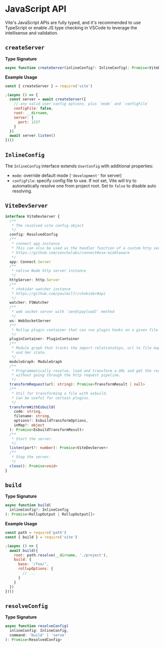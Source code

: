 # JavaScript API

Vite's JavaScript APIs are fully typed, and it's recommended to use TypeScript or enable JS type checking in VSCode to leverage the intellisense and validation.

## `createServer`

**Type Signature**

```ts
async function createServer(inlineConfig?: InlineConfig): Promise<ViteDevServer>
```

**Example Usage**

```js
const { createServer } = require('vite')

;(async () => {
  const server = await createServer({
    // any valid user config options, plus `mode` and `configFile`
    configFile: false,
    root: __dirname,
    server: {
      port: 1337
    }
  })
  await server.listen()
})()
```

## `InlineConfig`

The `InlineConfig` interface extends `UserConfig` with additional properties:

- `mode`: override default mode (`'development'` for server)
- `configFile`: specify config file to use. If not set, Vite will try to automatically resolve one from project root. Set to `false` to disable auto resolving.

## `ViteDevServer`

```ts
interface ViteDevServer {
  /**
   * The resolved vite config object
   */
  config: ResolvedConfig
  /**
   * connect app instance
   * This can also be used as the handler function of a custom http server
   * https://github.com/senchalabs/connect#use-middleware
   */
  app: Connect.Server
  /**
   * native Node http server instance
   */
  httpServer: http.Server
  /**
   * chokidar watcher instance
   * https://github.com/paulmillr/chokidar#api
   */
  watcher: FSWatcher
  /**
   * web socket server with `send(payload)` method
   */
  ws: WebSocketServer
  /**
   * Rollup plugin container that can run plugin hooks on a given file
   */
  pluginContainer: PluginContainer
  /**
   * Module graph that tracks the import relationships, url to file mapping
   * and hmr state.
   */
  moduleGraph: ModuleGraph
  /**
   * Programmatically resolve, load and transform a URL and get the result
   * without going through the http request pipeline.
   */
  transformRequest(url: string): Promise<TransformResult | null>
  /**
   * Util for transforming a file with esbuild.
   * Can be useful for certain plugins.
   */
  transformWithEsbuild(
    code: string,
    filename: string,
    options?: EsbuildTransformOptions,
    inMap?: object
  ): Promise<EsbuildTransformResult>
  /**
   * Start the server.
   */
  listen(port?: number): Promise<ViteDevServer>
  /**
   * Stop the server.
   */
  close(): Promise<void>
}
```

## `build`

**Type Signature**

```ts
async function build(
  inlineConfig?: InlineConfig
): Promise<RollupOutput | RollupOutput[]>
```

**Example Usage**

```js
const path = require('path')
const { build } = require('vite')

;(async () => {
  await build({
    root: path.resolve(__dirname, './project'),
    build: {
      base: '/foo/',
      rollupOptions: {
        // ...
      }
    }
  })
})()
```

## `resolveConfig`

**Type Signature**

```ts
async function resolveConfig(
  inlineConfig: InlineConfig,
  command: 'build' | 'serve'
): Promise<ResolvedConfig>
```
